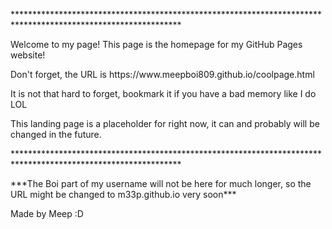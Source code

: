 <p> ************************************************************************************************************** </p>
<p> Welcome to my page! This page is the homepage for my GitHub Pages website! </p>

<p> Don't forget, the URL is https://www.meepboi809.github.io/coolpage.html </p>

<p> It is not that hard to forget, bookmark it if you have a bad memory like I do LOL </p>

<p>This landing page is a placeholder for right now, it can and probably will be changed in the future. </p> 
<p> ************************************************************************************************************** </p>

<p> ***The Boi part of my username will not be here for much longer, so the URL might be changed to m33p.github.io very soon*** </p>

<p> Made by Meep :D </p>
